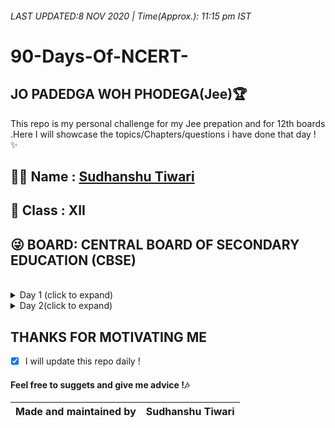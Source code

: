 ###### LAST UPDATED:8 NOV 2020  | Time(Approx.): 11:15 pm IST

# 90-Days-Of-NCERT-
## JO PADEDGA WOH PHODEGA(Jee)🏆
This repo is my personal challenge for my Jee prepation and for 12th boards .Here I will showcase the topics/Chapters/questions i have done that day !
✨

## 👨‍🎓 Name : [Sudhanshu Tiwari](https://github.com/sudhanshutiwari264) 
## 🕺 Class : XII 
## 😜 BOARD: CENTRAL BOARD OF SECONDARY EDUCATION (CBSE)
<br>
<details>
<summary> Day 1 (click to expand)</summary>

## Date : 9 NOV 2020

| Subject | Topic | Questions Done [Moderate,Tough,Easy]
| ------ | --------------| -------- |
| Physics | NA | NA
| Maths | NA | NA
| Chemistry | NA | NA
##### Done some calculation and derivation !
##### Motivation : [Every Single Set That I do ,every repetition,every weight(topic) That I complete will get me a step closer to turn this goal into reality !    By Arnold Schwarzenegger](https://www.youtube.com/watch?v=1bumPyvzCyo&t=2s)
</details>

<details>
<summary> Day 2(click to expand)</summary>

## Date : 10 NOV 2020

| Subject | Topic | Questions Done [Moderate,Tough,Easy]
| ------ | --------------| -------- |
| Physics | NA | NA
| Maths | NA | NA
| Chemistry | NA | NA

</details>


## THANKS FOR MOTIVATING ME 
- [x] I will update this repo daily !
#### Feel free to suggets and give me advice !🎶

|Made and maintained by | Sudhanshu Tiwari |
|-----|----|
